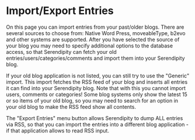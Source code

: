 # Import/Export Entries

On this page you can import entries from your past/older blogs. There are several sources to choose from: Native Word Press, moveableType, b2evo and other systems are supported. After you have selected the source of your blog you may need to specify additional options to the database access, so that Serendipity can fetch your old entries/users/categories/comments and import them into your Serendipity blog.

If your old blog application is not listed, you can still try to use the "Generic" import. This import fetches the RSS feed of your blog and inserts all entries it can find into your Serendipity blog. Note that with this you cannot import users, comments or categories! Some blog systems only show the latest 15 or so items of your old blog, so you may need to search for an option in your old blog to make the RSS feed show all contents.

The "Export Entries" menu button allows Serendipity to dump ALL entries via RSS, so that you can import the entries into a different blog application - if that application allows to read RSS input.